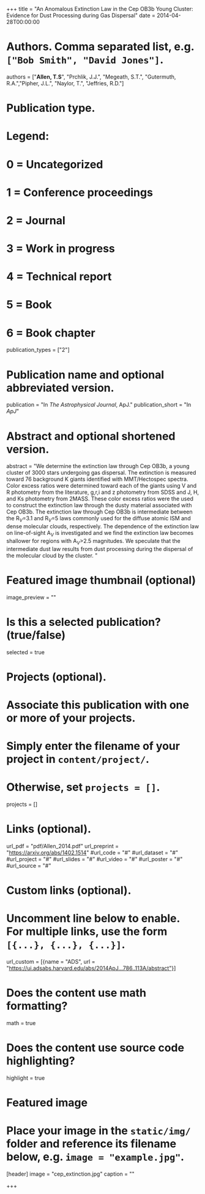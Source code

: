 +++
title = "An Anomalous Extinction Law in the Cep OB3b Young Cluster: Evidence for Dust Processing during Gas Dispersal"
date = 2014-04-28T00:00:00

# Authors. Comma separated list, e.g. `["Bob Smith", "David Jones"]`.
authors = ["**Allen, T.S**", "Prchlik, J.J.", "Megeath, S.T.", "Gutermuth, R.A.","Pipher, J.L.",  "Naylor, T.", "Jeffries, R.D."]

# Publication type.
# Legend:
# 0 = Uncategorized
# 1 = Conference proceedings
# 2 = Journal
# 3 = Work in progress
# 4 = Technical report
# 5 = Book
# 6 = Book chapter
publication_types = ["2"]

# Publication name and optional abbreviated version.
publication = "In *The Astrophysical Journal*, ApJ."
publication_short = "In *ApJ*"

# Abstract and optional shortened version.
abstract = "We determine the extinction law through Cep OB3b, a young cluster of 3000 stars undergoing gas dispersal. The extinction is measured toward 76 background K giants identified with MMT/Hectospec spectra. Color excess ratios were determined toward each of the giants using V and R photometry from the literature, g,r,i and z photometry from SDSS and J, H, and Ks photometry from 2MASS. These color excess ratios were the used to construct the extinction law through the dusty material associated with Cep OB3b. The extinction law through Cep OB3b is intermediate between the R$_V$=3.1 and R$_V$=5 laws commonly used for the diffuse atomic ISM and dense molecular clouds, respectively. The dependence of the extinction law on line-of-sight A$_V$ is investigated and we find the extinction law becomes shallower for regions with A$_V$>2.5 magnitudes. We speculate that the intermediate dust law results from dust processing during the dispersal of the molecular cloud by the cluster. "

# Featured image thumbnail (optional)
image_preview = ""

# Is this a selected publication? (true/false)
selected = true

# Projects (optional).
#   Associate this publication with one or more of your projects.
#   Simply enter the filename of your project in `content/project/`.
#   Otherwise, set `projects = []`.
projects = []

# Links (optional).
url_pdf = "pdf/Allen_2014.pdf"
url_preprint = "https://arxiv.org/abs/1402.1514"
#url_code = "#"
#url_dataset = "#"
#url_project = "#"
#url_slides = "#"
#url_video = "#"
#url_poster = "#"
#url_source = "#"

# Custom links (optional).
#   Uncomment line below to enable. For multiple links, use the form `[{...}, {...}, {...}]`.
url_custom = [{name = "ADS", url = "https://ui.adsabs.harvard.edu/abs/2014ApJ...786..113A/abstract"}]

# Does the content use math formatting?
math = true

# Does the content use source code highlighting?
highlight = true

# Featured image
# Place your image in the `static/img/` folder and reference its filename below, e.g. `image = "example.jpg"`.
[header]
image = "cep_extinction.jpg"
caption = ""

+++

